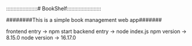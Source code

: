 :::::::::::::::::::::# BookShelf:::::::::::::::::::::::

########This is a simple book management web app#######

frontend entry -> npm start
backend entry -> node index.js
npm version -> 8.15.0
node version -> 16.17.0
